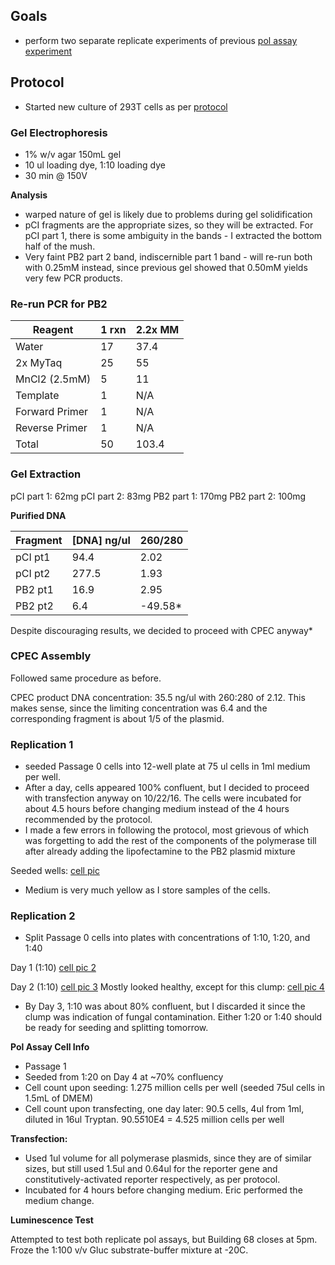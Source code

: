## Goals

- perform two separate replicate experiments of previous [pol assay experiment](../20160805-mutagenesis/20160928-cpec-pol-assay.md)

## Protocol

- Started new culture of 293T cells as per [protocol](../../protocols/cell-culture.md)

### Gel Electrophoresis

- 1% w/v agar 150mL gel
- 10 ul loading dye, 1:10 loading dye
- 30 min @ 150V

**Analysis**
- warped nature of gel is likely due to problems during gel solidification
- pCI fragments are the appropriate sizes, so they will be extracted. For pCI part 1, there is some ambiguity in the bands - I extracted the bottom half of the mush.
- Very faint PB2 part 2 band, indiscernible part 1 band - will re-run both with 0.25mM instead, since previous gel showed that 0.50mM yields very few PCR products.

### Re-run PCR for PB2

| Reagent        | 1 rxn | 2.2x MM |
|----------------|-------|---------|
| Water          | 17    | 37.4    |
| 2x MyTaq       | 25    | 55      |
| MnCl2 (2.5mM)  | 5     | 11      |
| Template       | 1     | N/A     |
| Forward Primer | 1     | N/A     |
| Reverse Primer | 1     | N/A     |
| Total          | 50    | 103.4   |

### Gel Extraction

pCI part 1: 62mg
pCI part 2: 83mg
PB2 part 1: 170mg
PB2 part 2: 100mg

**Purified DNA**

| Fragment | [DNA] ng/ul | 260/280 |
|----------|-------------|---------|
| pCI pt1  | 94.4        | 2.02    |
| pCI pt2  | 277.5       | 1.93    |
| PB2 pt1  | 16.9        | 2.95    |
| PB2 pt2  | 6.4         | -49.58*    |

Despite discouraging results, we decided to proceed with CPEC anyway*

### CPEC Assembly

Followed same procedure as before.

CPEC product DNA concentration: 35.5 ng/ul with 260:280 of 2.12. This makes sense, since the limiting concentration was 6.4 and the corresponding fragment is about 1/5 of the plasmid.



### Replication 1

- seeded Passage 0 cells into 12-well plate at 75 ul cells in 1ml medium per well.
- After a day, cells appeared 100% confluent, but I decided to proceed with transfection anyway on 10/22/16. The cells were incubated for about 4.5 hours before changing medium instead of the 4 hours recommended by the protocol.
- I made a few errors in following the protocol, most grievous of which was forgetting to add the rest of the components of the polymerase till after already adding the lipofectamine to the PB2 plasmid mixture

Seeded wells:
[cell pic](./20161022-rep1-well.JPG)

- Medium is very much yellow as I store samples of the cells.

### Replication 2

- Split Passage 0 cells into plates with concentrations of 1:10, 1:20, and 1:40

Day 1 (1:10)
[cell pic 2](./20161022-293T-10x.JPG)

Day 2 (1:10)
[cell pic 3](./20161023-293T-10x.JPG)
Mostly looked healthy, except for this clump:
[cell pic 4](./20161023-293T-10x-clump.JPG)

- By Day 3, 1:10 was about 80% confluent, but I discarded it since the clump was indication of fungal contamination. Either 1:20 or 1:40 should be ready for seeding and splitting tomorrow.

**Pol Assay Cell Info**
- Passage 1
- Seeded from 1:20 on Day 4 at ~70% confluency
- Cell count upon seeding: 1.275 million cells per well (seeded 75ul cells in 1.5mL of DMEM)
- Cell count upon transfecting, one day later: 90.5 cells, 4ul from 1ml, diluted in 16ul Tryptan. 90.5*5*10E4 = 4.525 million cells per well

**Transfection:**
- Used 1ul volume for all polymerase plasmids, since they are of similar sizes, but still used 1.5ul and 0.64ul for the reporter gene and constitutively-activated reporter respectively, as per protocol.
- Incubated for 4 hours before changing medium. Eric performed the medium change.

**Luminescence Test**

Attempted to test both replicate pol assays, but Building 68 closes at 5pm. Froze the 1:100 v/v Gluc substrate-buffer mixture at -20C.
